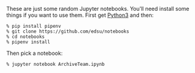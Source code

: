 These are just some random Jupyter notebooks. You'll need install some things if you want to use them. First get [Python3](https://www.python.org/downloads/) and then:

    % pip install pipenv
    % git clone https://github.com/edsu/notebooks
    % cd notebooks
    % pipenv install

Then pick a notebook:

    % jupyter notebook ArchiveTeam.ipynb

